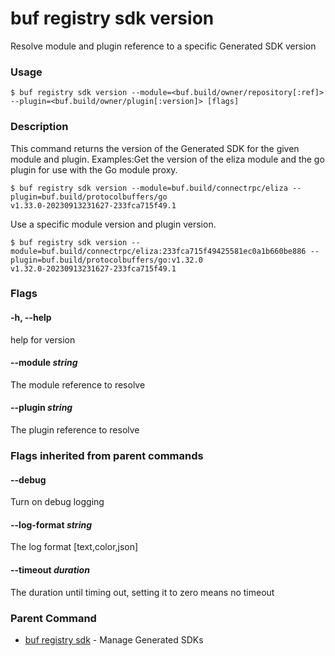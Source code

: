 # buf registry sdk version

Resolve module and plugin reference to a specific Generated SDK version

### Usage

```console
$ buf registry sdk version --module=<buf.build/owner/repository[:ref]> --plugin=<buf.build/owner/plugin[:version]> [flags]
```

### Description

This command returns the version of the Generated SDK for the given module and plugin. Examples:Get the version of the eliza module and the go plugin for use with the Go module proxy.

```console
$ buf registry sdk version --module=buf.build/connectrpc/eliza --plugin=buf.build/protocolbuffers/go
v1.33.0-20230913231627-233fca715f49.1
```

Use a specific module version and plugin version.

```console
$ buf registry sdk version --module=buf.build/connectrpc/eliza:233fca715f49425581ec0a1b660be886 --plugin=buf.build/protocolbuffers/go:v1.32.0
v1.32.0-20230913231627-233fca715f49.1
```

### Flags

#### \-h, --help

help for version

#### \--module _string_

The module reference to resolve

#### \--plugin _string_

The plugin reference to resolve

### Flags inherited from parent commands

#### \--debug

Turn on debug logging

#### \--log-format _string_

The log format \[text,color,json\]

#### \--timeout _duration_

The duration until timing out, setting it to zero means no timeout

### Parent Command

- [buf registry sdk](../) - Manage Generated SDKs

